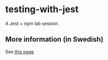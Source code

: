 # testing-with-jest
A Jest + npm lab session

## More information (in Swedish)
See [this page](https://mau-webb.github.io/resurser/da395a-vt25/6-utvecklingsmetodik/i1/)
